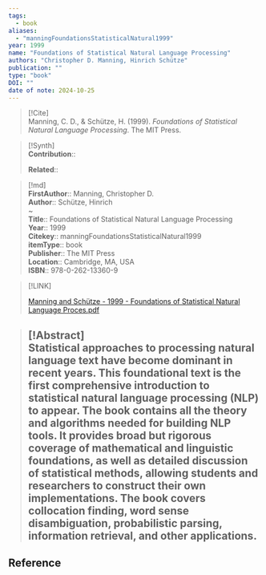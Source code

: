 ```yaml
---
tags:
  - book
aliases:
  - "manningFoundationsStatisticalNatural1999"
year: 1999 
name: "Foundations of Statistical Natural Language Processing"
authors: "Christopher D. Manning, Hinrich Schütze"
publication: ""
type: "book"
DOI: ""
date of note: 2024-10-25 
---
```


> [!Cite]  
> Manning, C. D., & Schütze, H. (1999). _Foundations of Statistical Natural Language Processing_. The MIT Press.

>[!Synth]  
>**Contribution**::  
>  
>**Related**::   
>  
  
>[!md]  
> **FirstAuthor**:: Manning, Christopher D.  
> **Author**:: Schütze, Hinrich  
~  
> **Title**:: Foundations of Statistical Natural Language Processing  
> **Year**:: 1999  
> **Citekey**:: manningFoundationsStatisticalNatural1999  
> **itemType**:: book  
> **Publisher**:: The MIT Press  
> **Location**:: Cambridge, MA, USA  
> **ISBN**:: 978-0-262-13360-9  

> [!LINK]  
> 
> [Manning and Schütze - 1999 - Foundations of Statistical Natural Language Proces.pdf](file:///home/lukexie/Documents/Papers/storage/52S3RLCQ/Manning%20and%20Schütze%20-%201999%20-%20Foundations%20of%20Statistical%20Natural%20Language%20Proces.pdf) 
>  

> [!Abstract]  
> Statistical approaches to processing natural language text have become dominant in recent years. This foundational text is the first comprehensive introduction to statistical natural language processing (NLP) to appear. The book contains all the theory and algorithms needed for building NLP tools. It provides broad but rigorous coverage of mathematical and linguistic foundations, as well as detailed discussion of statistical methods, allowing students and researchers to construct their own implementations. The book covers collocation finding, word sense disambiguation, probabilistic parsing, information retrieval, and other applications.  
>-----
## Reference
  
